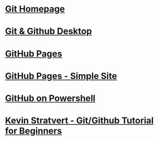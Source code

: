 # [Git Homepage](https://git-scm.com)
# [Git & Github Desktop](https://www.youtube.com/watch?v=8Dd7KRpKeaE)
# [GitHub Pages](https://pages.github.com)
# [GitHub Pages - Simple Site](https://kbroman.org/simple_site/)
# [GitHub on Powershell](https://powershellisfun.com/2023/06/26/how-to-create-and-use-your-own-powershell-github-repository/)
# [Kevin Stratvert - Git/Github Tutorial for Beginners](https://www.youtube.com/watch?v=tRZGeaHPoaw)

